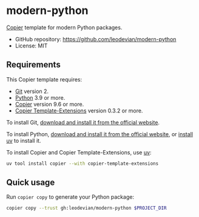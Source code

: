 # modern-python

[Copier](https://copier.readthedocs.io/en/stable/) template for modern Python packages.

- GitHub repository: <https://github.com/leodevian/modern-python>
- License: MIT

## Requirements

This Copier template requires:

- [Git](https://git-scm.com/) version 2.
- [Python](https://www.python.org/) 3.9 or more.
- [Copier](https://copier.readthedocs.io/en/stable/) version 9.6 or more.
- [Copier Template-Extensions](https://github.com/copier-org/copier-template-extensions) version 0.3.2 or more.

To install Git, [download and install it from the official website](https://git-scm.com/downloads).

To install Python, [download and install it from the official website](https://www.python.org/downloads/),
or [install uv](https://docs.astral.sh/uv/getting-started/installation/) to install it.

To install Copier and Copier Template-Extensions, use [uv](https://docs.astral.sh/uv/):

```bash
uv tool install copier --with copier-template-extensions
```

## Quick usage

Run `copier copy` to generate your Python package:

```bash
copier copy --trust gh:leodevian/modern-python $PROJECT_DIR
```
